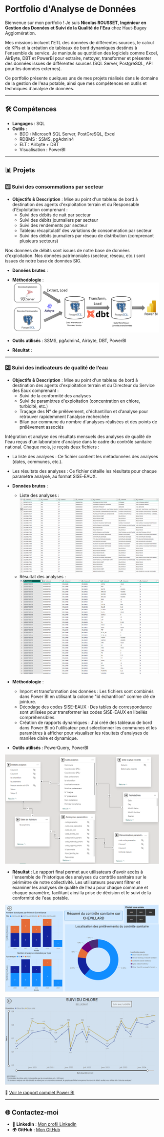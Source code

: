# Portfolio d'Analyse de Données

Bienvenue sur mon portfolio ! Je suis **Nicolas ROUSSET**, **Ingénieur en Gestion des Données et Suivi de la Qualité de l'Eau** chez Haut-Bugey Agglomération.

Mes missions incluent l'ETL des données de différentes sources, le calcul de KPIs et la création de tableaux de bord dynamiques destinés à l'ensemble du service.
Je manipule au quotidien des logiciels comme Excel, AirByte, DBT et PowerBI pour extraire, nettoyer, transformer et présenter des données issues de différentes sources (SQL Server, PostgreSQL, API pour les données externes).

Ce portfolio présente quelques uns de mes projets réalisés dans le domaine de la gestion de l'eau potable, ainsi que mes compétences en outils et techniques d'analyse de données.

---

## 🛠️ **Compétences**
- **Langages** : SQL
- **Outils** :
  - BDD : Microsoft SQL Server, PostGreSQL, Excel
  - RDBMS : SSMS, pgAdmin4
  - ELT : Airbyte + DBT
  - Visualisation : PowerBI

---

## 📊 **Projets**

### 1️⃣ **Suivi des consommations par secteur**

- **Objectifs & Description** :
Mise au point d'un tableau de bord à destination des agents d'exploitation terrain et du Responsable d'Exploitation comprenant :
  - Suivi des débits de nuit par secteur
  - Suivi des débits journaliers par secteur
  - Suivi des rendements par secteur
  - Tableau récapitulatif des variations de consommation par secteur
  - Suivi des débits journaliers par réseau de distribution (comprenant plusieurs secteurs)

Nos données de débits sont issues de notre base de données d'exploitation.
Nos données patrimoniales (secteur, réseau, etc.) sont issues de notre base de données SIG.

- **Données brutes** :


- **Méthodologie** :
![Logigramme projet](Projets/Logigramme_projet.png)

- **Outils utilisés** : SSMS, pgAdmin4, Airbyte, DBT, PowerBI

- **Résultat** :
---
### 2️⃣ **Suivi des indicateurs de qualité de l’eau**

- **Objectifs & Description** :
Mise au point d'un tableau de bord à destination des agents d'exploitation terrain et du Directeur du Service des Eaux comprenant :
  - Suivi de la conformité des analyses
  - Suivi de paramètres d'exploitation (concentration en chlore, turbidité, etc.)
  - Traçage des N° de prélèvement, d'échantillon et d'analyse pour retrouver rapidemment l'analyse recherchée
  - Bilan par commune du nombre d'analyses réalisées et des points de prélèvement associés

Intégration et analyse des résultats mensuels des analyses de qualité de l'eau reçus d'un laboratoire d'analyse dans le cadre du contrôle sanitaire national.
Chaque mois, je reçois deux fichiers :
  - La liste des analyses : Ce fichier contient les métadonnées des analyses (dates, communes, etc.).
  - Les résultats des analyses : Ce fichier détaille les résultats pour chaque paramètre analysé, au format SISE-EAUX.

- **Données brutes** :
  - Liste des analyses :
  ![Donnees_brutes](Projets/Donnees_brutes2.PNG)
  - Résultat des analyses :
  ![Donnees_brutes](Projets/Donnees_brutes.PNG)

- **Méthodologie** :
  - Import et transformation des données : Les fichiers sont combinés dans Power BI en utilisant la colonne "id échantillon" comme clé de jointure.
  - Décodage des codes SISE-EAUX : Des tables de correspondance sont utilisées pour transformer les codes SISE-EAUX en libellés compréhensibles.
  - Création de rapports dynamiques : J'ai créé des tableaux de bord dans Power BI où l'utilisateur peut sélectionner les communes et les paramètres à afficher pour visualiser les résultats d'analyses de manière claire et dynamique.

- **Outils utilisés** : PowerQuery, PowerBI

![Schema_modele](Projets/Schema_modele.PNG)


- **Résultat** :
Le rapport final permet aux utilisateurs d'avoir accès à l'ensemble de l'historique des analyses du contrôle sanitaire sur le périmètre de notre collectivité.
Les utilisateurs peuvent filtrer et examiner les analyses de qualité de l'eau pour chaque commune et chaque paramètre, facilitant ainsi la prise de décision et le suivi de la conformité de l'eau potable.

![PowerBI1.PNG](Projets/PowerBI1.PNG)

![PowerBI2.PNG](Projets/PowerBI2.PNG)

📄 [Voir le rapport complet Power BI](Projets/Controle_Sanitaire.pdf)


---

## 🌐 **Contactez-moi**
- 💼 **LinkedIn** : [Mon profil LinkedIn](https://www.linkedin.com/in/nicolas-rousset-73313467/)
- 🌍 **GitHub** : [Mon GitHub](https://github.com/NicolasRousset)

